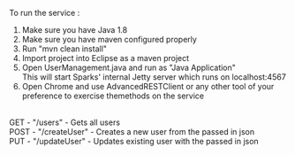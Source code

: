 To run the service :<br>
1. Make sure you have Java 1.8<br>
2. Make sure you have maven configured properly<br>
3. Run "mvn clean install"<br>
4. Import project into Eclipse as a maven project<br>
5. Open UserManagement.java and run as "Java Application"<br>
   This will start Sparks' internal Jetty server which runs on localhost:4567<br>
6. Open Chrome and use AdvancedRESTClient or any other tool of your preference to exercise themethods on the service<br>
<br>
GET - "/users" - Gets all users<br>
POST - "/createUser" - Creates a new user from the passed in json<br>
PUT - "/updateUser" - Updates existing user with the passed in json<br>